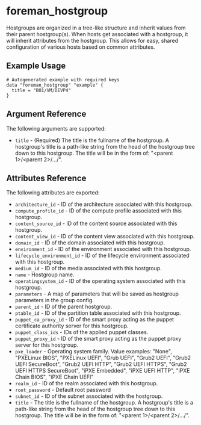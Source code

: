 
# foreman_hostgroup


Hostgroups are organized in a tree-like structure and inherit values from their parent hostgroup(s). When hosts get associated with a hostgroup, it will inherit attributes from the hostgroup. This allows for easy, shared configuration of various hosts based on common attributes.


## Example Usage

```
# Autogenerated example with required keys
data "foreman_hostgroup" "example" {
  title = "BO1/VM/DEVP4"
}
```


## Argument Reference

The following arguments are supported:

- `title` - (Required) The title is the fullname of the hostgroup.  A hostgroup's title is a path-like string from the head of the hostgroup tree down to this hostgroup.  The title will be in the form of: "<parent 1>/<parent 2>/.../<name>".


## Attributes Reference

The following attributes are exported:

- `architecture_id` - ID of the architecture associated with this hostgroup.
- `compute_profile_id` - ID of the compute profile associated with this hostgroup.
- `content_source_id` - ID of the content source associated with this hostgroup.
- `content_view_id` - ID of the content view associated with this hostgroup.
- `domain_id` - ID of the domain associated with this hostgroup.
- `environment_id` - ID of the environment associated with this hostgroup.
- `lifecycle_environment_id` - ID of the lifecycle environment associated with this hostgroup.
- `medium_id` - ID of the media associated with this hostgroup.
- `name` - Hostgroup name.
- `operatingsystem_id` - ID of the operating system associated with this hostgroup.
- `parameters` - A map of parameters that will be saved as hostgroup parameters in the group config.
- `parent_id` - ID of the parent hostgroup.
- `ptable_id` - ID of the partition table associated with this hostgroup.
- `puppet_ca_proxy_id` - ID of the smart proxy acting as the puppet certificate authority server for this hostgroup.
- `puppet_class_ids` - IDs of the applied puppet classes.
- `puppet_proxy_id` - ID of the smart proxy acting as the puppet proxy server for this hostgroup.
- `pxe_loader` - Operating system family. Value examples: "None", "PXELinux BIOS", "PXELinux UEFI", "Grub UEFI", "Grub2 UEFI", "Grub2 UEFI SecureBoot", "Grub2 UEFI HTTP", "Grub2 UEFI HTTPS", "Grub2 UEFI HTTPS SecureBoot", "iPXE Embedded", "iPXE UEFI HTTP", "iPXE Chain BIOS", "iPXE Chain UEFI"
- `realm_id` - ID of the realm associated with this hostgroup.
- `root_password` - Default root password
- `subnet_id` - ID of the subnet associated with the hostgroup.
- `title` - The title is the fullname of the hostgroup.  A hostgroup's title is a path-like string from the head of the hostgroup tree down to this hostgroup.  The title will be in the form of: "<parent 1>/<parent 2>/.../<name>".

